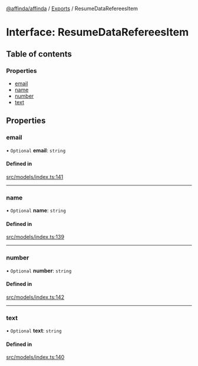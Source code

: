 [@affinda/affinda](../README.md) / [Exports](../modules.md) / ResumeDataRefereesItem

# Interface: ResumeDataRefereesItem

## Table of contents

### Properties

- [email](ResumeDataRefereesItem.md#email)
- [name](ResumeDataRefereesItem.md#name)
- [number](ResumeDataRefereesItem.md#number)
- [text](ResumeDataRefereesItem.md#text)

## Properties

### email

• `Optional` **email**: `string`

#### Defined in

[src/models/index.ts:141](https://github.com/affinda/affinda-typescript/blob/30e5a05/src/models/index.ts#L141)

___

### name

• `Optional` **name**: `string`

#### Defined in

[src/models/index.ts:139](https://github.com/affinda/affinda-typescript/blob/30e5a05/src/models/index.ts#L139)

___

### number

• `Optional` **number**: `string`

#### Defined in

[src/models/index.ts:142](https://github.com/affinda/affinda-typescript/blob/30e5a05/src/models/index.ts#L142)

___

### text

• `Optional` **text**: `string`

#### Defined in

[src/models/index.ts:140](https://github.com/affinda/affinda-typescript/blob/30e5a05/src/models/index.ts#L140)
